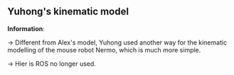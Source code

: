 ## Yuhong's kinematic model

**Information**: 

-> Different from Alex's model, Yuhong used another way for the kinematic modelling of the mouse robot Nermo, which is much more simple.

-> Hier is ROS no longer used.
